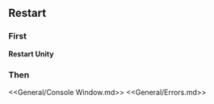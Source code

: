 ## Restart
### First
**Restart Unity**  

### Then
<<General/Console Window.md>>
<<General/Errors.md>>